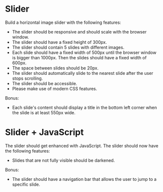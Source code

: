 # Slider

Build a horizontal image slider with the following features:

- The slider should be responsive and should scale with the browser window.
- The slider should have a fixed height of 300px.
- The slider should contain 5 slides with different images.
- Each slide should have a fixed width of 500px until the browser window is bigger than 1000px. Then the slides should have a fixed width of 600px.
- The space between slides should be 20px.
- The slider should automatically slide to the nearest slide after the user stops scrolling.
- The slider should be accessible.
- Please make use of modern CSS features.

Bonus:

- Each slide's content should display a title in the bottom left corner when the slide is at least 550px wide.

# Slider + JavaScript

The slider should get enhanced with JavaScript. The slider should now have the following features:

- Slides that are not fully visible should be darkened.

Bonus:

- The slider should have a navigation bar that allows the user to jump to a specific slide.
